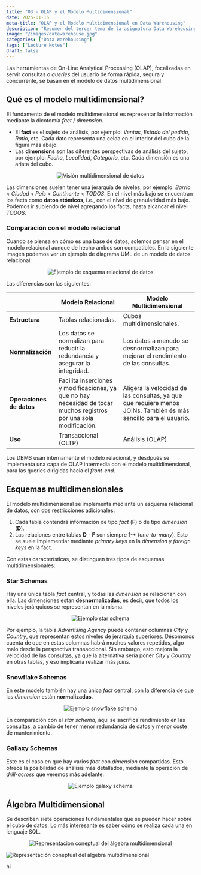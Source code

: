 ```yaml
---
title: "03 - OLAP y el Modelo Multidimensional"
date: 2025-01-15
meta-title: "OLAP y el Modelo Multidimensional en Data Warehousing"
description: "Resumen del tercer tema de la asignatura Data Warehousing"
image: "/images/datawarehouse.jpg"
categories: ["Data Warehousing"]
tags: ["Lecture Notes"]
draft: false
---
```

Las herramientas de On-Line Analytical Processing (OLAP), focalizadas en servir consultas o *queries* del usuario de forma rápida, segura y concurrente, se basan en el modelo de datos multidimensional.

## Qué es el modelo multidimensional?
El fundamento de el modelo multidimensional es representar la información mediante la  dicotomía *fact* / *dimension*. 
 - El **fact** es el sujeto de análisis, por ejemplo: *Ventas*, *Estado del pedido*, *Ratio*, etc. Cada dato representa una celda en el interior del cubo de la figura más abajo.
 - Las **dimensions** son las diferentes perspectivas de análisis del sujeto, por ejemplo: *Fecha*, *Localidad*, *Categoría*, etc. Cada dimensión es una arista del cubo.  

<p style="text-align: center;">
  <img src="/datawarehousing/3-datacube.png" alt="Visión multidimensional de datos">
</p>

Las dimensiones suelen tener una jerarquía de niveles, por ejemplo: *Barrio < Ciudad < País < Continente < TODOS*. En el nivel más bajo se encuentran los facts como **datos atómicos**, i.e., con el nivel de granularidad más bajo. Podemos ir subiendo de nivel agregando los facts, hasta alcancar el nivel *TODOS*.

### Comparación con el modelo relacional
Cuando se piensa en cómo es una base de datos, solemos pensar en el modelo relacional aunque de hecho ambos son compatibles. En la siguiente imagen podemos ver un ejemplo de diagrama UML de un modelo de datos relacional:

<p style="text-align: center;">
  <img src="/datawarehousing/3-relational.png" alt="Ejemplo de esquema relacional de datos">
</p>
Las diferencias son las siguientes:

|        | Modelo Relacional                                                                 | Modelo Multidimensional                                                                 |
|----------------------|-----------------------------------------------------------------------------------|----------------------------------------------------------------------------------------|
| **Estructura**       | Tablas relacionadas. | Cubos multidimensionales.               |
| **Normalización**    | Los datos se normalizan para reducir la redundancia y asegurar la integridad.     | Los datos a menudo se desnormalizan para mejorar el rendimiento de las consultas.       |
| **Operaciones de datos**        | Facilita inserciones y modificaciones, ya que no hay necesidad de tocar muchos registros por una sola modificación. |  Aligera la velocidad de las consultas, ya que que requiere menos JOINs. También és más sencillo para el usuario. |
| **Uso**              | Transaccional (OLTP) | Análisis (OLAP)                   |

Los DBMS usan internamente el modelo relacional, y desdpués se implementa una capa de OLAP intermedia con el modelo multidimensional, para las queries dirigidas hacia el *front-end*.

## Esquemas multidimensionales
El modelo multidimensional se implementa mediante un esquema relacional de datos, con dos restricciones adicionales:
1. Cada tabla contendrá información de tipo *fact* (**F**) o de tipo *dimension* (**D**).
2. Las relaciones entre tablas **D** - **F** son siempre 1-* (*one-to-many*). Esto se suele implementiar mediante *primary keys* en la *dimension* y *foreign keys* en la fact.

Con estas características, se distinguen tres tipos de esquemas multidimensionales:

### Star Schemas
Hay una única tabla *fact* central, y todas las *dimension* se relacionan con ella. Las dimensiones estan **desnormalizadas**, es decir, que todos los niveles jerárquicos se representan en la misma.

<p style="text-align: center;">
  <img src="/datawarehousing/3-star.png" alt="Ejemplo star schema">
</p>

Por ejemplo, la tabla *Advertising Agency* puede contener columnas *City* y *Country*, que representan estos niveles de jerarquía superiores. Désomonos cuenta de que en estas columnas habrá muchos valores repetidos, algo malo desde la perspectiva transaccional. Sin embargo, esto mejora la velocidad de las consultas, ya que la alternativa sería poner *City* y *Country* en otras tablas, y eso implicaría realizar más *joins*.

### Snowflake Schemas
En este modelo también hay una única *fact* central, con la diferencia de que las *dimension* están **normalizadas**.

<p style="text-align: center;">
  <img src="/datawarehousing/3-Snowflake.png" alt="Ejemplo snowflake schema">
</p>

En comparación con el *star schema*, aquí se sacrifica rendimiento en las consultas, a cambio de tener menor redundancia de datos y menor coste de mantenimiento.

### Gallaxy Schemas
Este es el caso en que hay varios *fact* con *dimension* compartidas. Esto ofrece la posibilidad de análisis más detallados, mediante la operacion de *drill-across* que veremos más adelante.

<p style="text-align: center;">
  <img src="/datawarehousing/3-gallaxy.png" alt="Ejemplo galaxy schema">
</p>

## Álgebra Multidimensional
Se describen siete operaciones fundamentales que se pueden hacer sobre el cubo de datos. Lo más interesante es saber cómo se realiza cada una en lenguaje SQL.

<p style="text-align: center;">
    <img src="/datawarehousing/3-multidimensional_algebra.png" alt="Representacion coneptual del álgebra multidimensional">
</p>

![Representación coneptual del álgebra multidimensional](/datawarehousing/3-multidimensional_algebra.png)

<alonso>hi</alonso>
